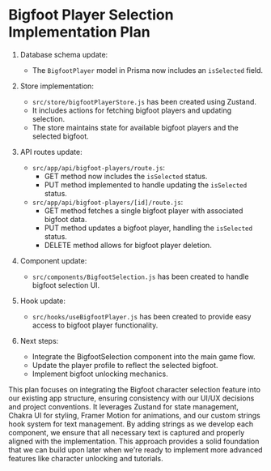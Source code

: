 # Bigfoot Player Selection Implementation Plan

1. Database schema update:
   - The `BigfootPlayer` model in Prisma now includes an `isSelected` field.

2. Store implementation:
   - `src/store/bigfootPlayerStore.js` has been created using Zustand.
   - It includes actions for fetching bigfoot players and updating selection.
   - The store maintains state for available bigfoot players and the selected bigfoot.

3. API routes update:
   - `src/app/api/bigfoot-players/route.js`:
     - GET method now includes the `isSelected` status.
     - PUT method implemented to handle updating the `isSelected` status.
   - `src/app/api/bigfoot-players/[id]/route.js`:
     - GET method fetches a single bigfoot player with associated bigfoot data.
     - PUT method updates a bigfoot player, handling the `isSelected` status.
     - DELETE method allows for bigfoot player deletion.

4. Component update:
   - `src/components/BigfootSelection.js` has been created to handle bigfoot selection UI.

5. Hook update:
   - `src/hooks/useBigfootPlayer.js` has been created to provide easy access to bigfoot player functionality.

6. Next steps:
   - Integrate the BigfootSelection component into the main game flow.
   - Update the player profile to reflect the selected bigfoot.
   - Implement bigfoot unlocking mechanics.

This plan focuses on integrating the Bigfoot character selection feature into our existing app structure, ensuring consistency with our UI/UX decisions and project conventions. It leverages Zustand for state management, Chakra UI for styling, Framer Motion for animations, and our custom strings hook system for text management. By adding strings as we develop each component, we ensure that all necessary text is captured and properly aligned with the implementation. This approach provides a solid foundation that we can build upon later when we're ready to implement more advanced features like character unlocking and tutorials.
